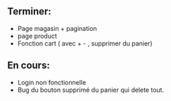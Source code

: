 ## Terminer:
- Page magasin + pagination
- page product
- Fonction cart ( avec + - , supprimer du panier)


## En cours:
- Login non fonctionnelle
- Bug du bouton supprimé du panier qui delete tout.